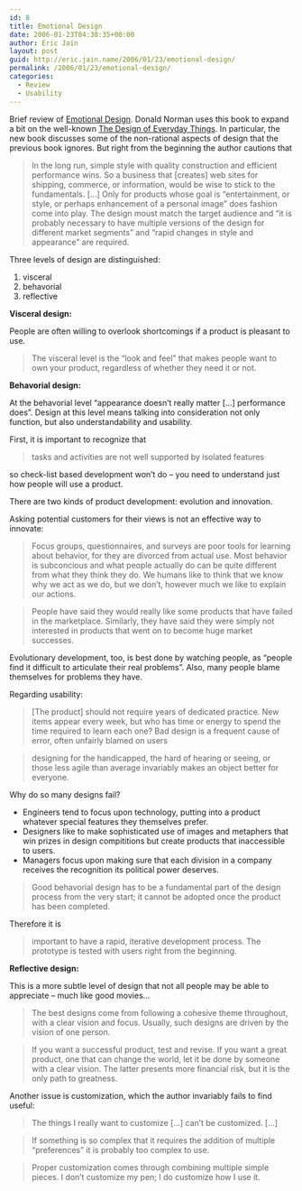 ```yaml
---
id: 8
title: Emotional Design
date: 2006-01-23T04:38:35+00:00
author: Eric Jain
layout: post
guid: http://eric.jain.name/2006/01/23/emotional-design/
permalink: /2006/01/23/emotional-design/
categories:
  - Review
  - Usability
---
```

Brief review of [Emotional Design](http://www.amazon.com/gp/product/0465051367). Donald Norman uses this book to expand a bit on the well-known <span class="nobr"><a title="Visit page outside Confluence" href="http://www.amazon.com/gp/product/0465067107">The Design of Everyday Things</a></span>. In particular, the new book discusses some of the non-rational aspects of design that the previous book ignores. <!--more-->But right from the beginning the author cautions that

> In the long run, simple style with quality construction and efficient performance wins. So a business that [creates] web sites for shipping, commerce, or information, would be wise to stick to the fundamentals. [&#8230;] Only for products whose goal is &#8220;entertainment, or style, or perhaps enhancement of a personal image&#8221; does fashion come into play. The design moust match the target audience and &#8220;it is probably necessary to have multiple versions of the design for different market segments&#8221; and &#8220;rapid changes in style and appearance&#8221; are required.

Three levels of design are distinguished:

  1. visceral
  2. behavorial
  3. reflective

**Visceral design:**

People are often willing to overlook shortcomings if a product is pleasant to use.

> The visceral level is the &#8220;look and feel&#8221; that makes people want to own your product, regardless of whether they need it or not.

**Behavorial design:**

At the behavorial level &#8220;appearance doesn&#8217;t really matter [&#8230;] performance does&#8221;. Design at this level means talking into consideration not only function, but also understandability and usability.

First, it is important to recognize that

> tasks and activities are not well supported by isolated features

so check-list based development won&#8217;t do – you need to understand just how people will use a product.

There are two kinds of product development: evolution and innovation.

Asking potential customers for their views is not an effective way to innovate:

> Focus groups, questionnaires, and surveys are poor tools for learning about behavior, for they are divorced from actual use. Most behavior is subconcious and what people actually do can be quite different from what they think they do. We humans like to think that we know why we act as we do, but we don&#8217;t, however much we like to explain our actions.

> People have said they would really like some products that have failed in the marketplace. Similarly, they have said they were simply not interested in products that went on to become huge market successes.

Evolutionary development, too, is best done by watching people, as &#8220;people find it difficult to articulate their real problems&#8221;. Also, many people blame themselves for problems they have.

Regarding usability:

> [The product] should not require years of dedicated practice. New items appear every week, but who has time or energy to spend the time required to learn each one? Bad design is a frequent cause of error, often unfairly blamed on users

> designing for the handicapped, the hard of hearing or seeing, or those less agile than average invariably makes an object better for everyone.

Why do so many designs fail?

  * Engineers tend to focus upon technology, putting into a product whatever special features they themselves prefer.
  * Designers like to make sophisticated use of images and metaphers that win prizes in design compititions but create products that inaccessible to users.
  * Managers focus upon making sure that each division in a company receives the recognition its political power deserves.

> Good behavorial design has to be a fundamental part of the design process from the very start; it cannot be adopted once the product has been completed.

Therefore it is

> important to have a rapid, iterative development process. The prototype is tested with users right from the beginning.

**Reflective design:**

This is a more subtle level of design that not all people may be able to appreciate – much like good movies&#8230;

> The best designs come from following a cohesive theme throughout, with a clear vision and focus. Usually, such designs are driven by the vision of one person.

> If you want a successful product, test and revise. If you want a great product, one that can change the world, let it be done by someone with a clear vision. The latter presents more financial risk, but it is the only path to greatness.

Another issue is customization, which the author invariably fails to find useful:

> The things I really want to customize [&#8230;] can&#8217;t be customized. [&#8230;]

> If something is so complex that it requires the addition of multiple &#8220;preferences&#8221; it is probably too complex to use.

> Proper customization comes through combining multiple simple pieces. I don&#8217;t customize my pen; I do customize how I use it.